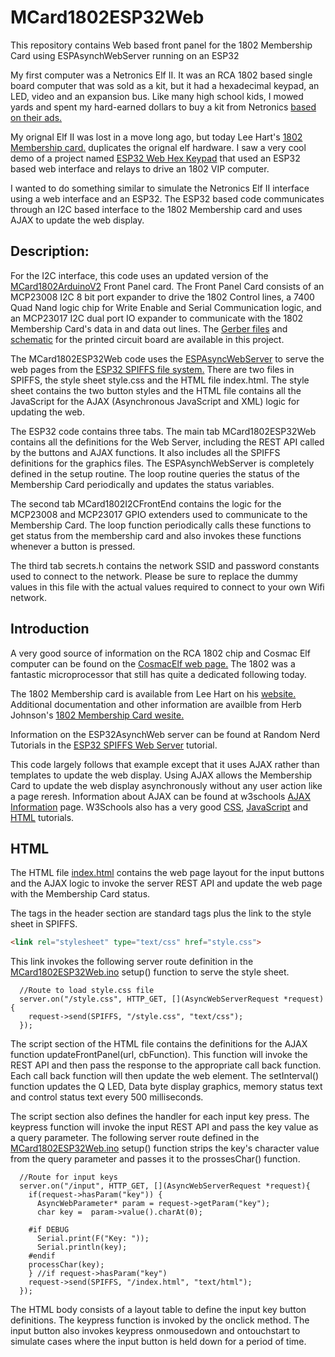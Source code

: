# MCard1802ESP32Web
This repository contains  Web based front panel for the 1802 Membership Card using ESPAsynchWebServer running on an ESP32 

My first computer was a Netronics Elf II. It was an RCA 1802 based single board computer that was sold as a kit,
but it had a hexadecimal keypad, an LED, video and an expansion bus. Like many high school kids, I mowed yards
and spent my hard-earned dollars to buy a kit from Netronics [based on their ads.](http://www.cosmacelf.com/gallery/netronics-ads/)

My orignal Elf II was lost in a move long ago, but today Lee Hart's [1802 Membership card.](http://www.sunrise-ev.com/1802.htm) 
duplicates the orignal elf hardware. I saw a very cool demo of a project named [ESP32 Web Hex Keypad](https://github.com/kanpapa/esp32_web_hex_keypad)
that used an ESP32 based web interface and relays to drive an 1802 VIP computer.

I wanted to do something similar to simulate the Netronics Elf II interface using a web interface and an ESP32.
The ESP32 based code communicates through an I2C based interface to the 1802 Membership card and uses AJAX to update
the web display.

Description:
------------

For the I2C interface, this code uses an updated version of the [MCard1802ArduinoV2](https://github.com/fourstix/MCard1802ArduinoV2)
Front Panel card.  The Front Panel Card consists of an MCP23008 I2C 8 bit port expander to drive the 1802 Control lines,
a 7400 Quad Nand logic chip for Write Enable and Serial Communication logic, and an MCP23017 I2C dual port IO expander to communicate
with the 1802 Membership Card's data in and data out lines. The [Gerber files](https://github.com/fourstix/MCard1802ESP32Web/tree/main/hardware)
and [schematic](https://github.com/fourstix/MCard1802ESP32Web/blob/main/docs/MCard1802I2CFrontPanel.pdf) for the printed circuit board are
available in this project.


The MCard1802ESP32Web code uses the [ESPAsyncWebServer](https://github.com/me-no-dev/ESPAsyncWebServer) to serve the web pages from the
[ESP32 SPIFFS file system.](https://github.com/me-no-dev/arduino-esp32fs-plugin)  There are two files in SPIFFS, the style sheet style.css 
and the HTML file index.html.  The style sheet contains the two button styles and the HTML file contains all the 
JavaScript for the AJAX (Asynchronous JavaScript and XML) logic for updating the web.

The ESP32 code contains three tabs.  The main tab MCard1802ESP32Web contains all the definitions for the Web Server, including the REST API
called by the buttons and AJAX functions.  It also includes all the SPIFFS definitions for the graphics files.  The ESPAsynchWebServer is
completely defined in the setup routine.  The loop routine queries the status of the Membership Card periodically and updates the 
status variables.

The second tab MCard1802I2CFrontEnd contains the logic for the MCP23008 and MCP23017 GPIO extenders used to communicate to the Membership Card.
The loop function periodically calls these functions to get status from the membership card and also invokes these functions whenever a button
is pressed.

The third tab secrets.h contains the network SSID and password constants used to connect to the network.  Please be sure to replace the dummy
values in this file with the actual values required to connect to your own Wifi network.

Introduction
-------------

A very good source of information on the RCA 1802 chip and Cosmac Elf computer can be found on the 
[CosmacElf web page.](http://www.cosmacelf.com) The 1802 was a fantastic microprocessor that still has quite a 
dedicated following today.

The 1802 Membership card is available from Lee Hart on his [website.](http://www.sunrise-ev.com/1802.htm)  
Additional documentation and other information are availble from Herb Johnson's 
[1802 Membership Card wesite.](http://www.retrotechnology.com/memship/memship.html)

Information on the ESP32AsynchWeb server can be found at Random Nerd Tutorials in the
[ESP32 SPIFFS Web Server](https://randomnerdtutorials.com/esp32-web-server-spiffs-spi-flash-file-system/) tutorial.

This code largely follows that example except that it uses AJAX rather than templates to update the web display.
Using AJAX allows the Membership Card to update the web display asynchronously without any user action like a page
reresh.  Information about AJAX can be found at w3schools [AJAX Information](https://www.w3schools.com/js/js_ajax_intro.asp) page.
W3Schools also has a very good [CSS](https://www.w3schools.com/css/default.asp), [JavaScript](https://www.w3schools.com/js/default.asp)
and [HTML](https://www.w3schools.com/html/default.asp) tutorials.

HTML
----

The HTML file [index.html](https://github.com/fourstix/MCard1802ESP32Web/blob/main/src/MCard1802ESP32Web/data/index.html)
contains the web page layout for the input buttons and the AJAX logic to invoke the server REST API and update
the web page with the Membership Card status.

The tags in the header section are standard tags plus the link to the style sheet in SPIFFS.
```html
<link rel="stylesheet" type="text/css" href="style.css">
```
This link invokes the following server route definition in the [MCard1802ESP32Web.ino](https://github.com/fourstix/MCard1802ESP32Web/blob/main/src/MCard1802ESP32Web/MCard1802ESP32Web.ino)
setup() function to serve the style sheet.
```arduino
  //Route to load style.css file
  server.on("/style.css", HTTP_GET, [](AsyncWebServerRequest *request){
    request->send(SPIFFS, "/style.css", "text/css");
  });
```

The script section of the HTML file contains the definitions for the AJAX function updateFrontPanel(url, cbFunction).  This function
will invoke the REST API and then pass the response to the appropriate call back function.  Each call back function
will then update the web element.  The setInterval() function updates the Q LED, Data byte display graphics, memory
status text and control status text every 500 milliseconds.

The script section also defines the handler for each input key press.  The keypress function will invoke the input REST API and pass
the key value as a query parameter.  The following server route defined in the [MCard1802ESP32Web.ino](https://github.com/fourstix/MCard1802ESP32Web/blob/main/src/MCard1802ESP32Web/MCard1802ESP32Web.ino)
setup() function strips the key's character value from the query parameter and passes it to the prossesChar() function.
```arduino
  //Route for input keys
  server.on("/input", HTTP_GET, [](AsyncWebServerRequest *request){
    if(request->hasParam("key")) {
      AsyncWebParameter* param = request->getParam("key");
      char key =  param->value().charAt(0);
      
    #if DEBUG
      Serial.print(F("Key: "));
      Serial.println(key);
    #endif
    processChar(key);
    } //if request->hasParam("key")
    request->send(SPIFFS, "/index.html", "text/html");
  });

```

The HTML body consists of a layout table to define the input key button definitions.  The keypress function is invoked by the onclick method.
The input button also invokes keypress onmousedown and ontouchstart to simulate cases where the input button is held down for a period of time.